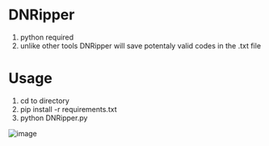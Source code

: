 # DNRipper

 1. python required
 2. unlike other tools DNRipper will save potentaly valid codes in the .txt file
 
 # Usage 
 
 1. cd to directory 
 2. pip install -r requirements.txt
 3. python DNRipper.py
 
 
![image](https://user-images.githubusercontent.com/95602665/192604405-63de4b4b-59ca-4479-9502-bcb1d52bcba5.png)

 
